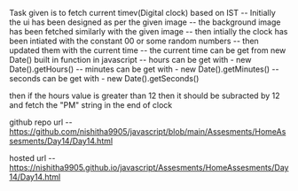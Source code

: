 Task given is to fetch current timev(Digital clock) based on IST 
-- Initially the ui has been designed as per the given image 
-- the background image has been fetched similarly with the given image
-- then intially the clock has been intiated with the constant 00 or some random numbers
-- then updated them with the current time 
-- the current time can be get from new Date() built in function in javascript
-- hours can be get with - new Date().getHours()
-- minutes can be get with - new Date().getMinutes()
-- seconds can be get with - new Date().getSeconds()

then if the hours value is greater than 12 then it should be subracted by 12
and fetch the "PM" string in the end of clock 


github repo url -- https://github.com/nishitha9905/javascript/blob/main/Assesments/HomeAssesments/Day14/Day14.html



hosted url -- https://nishitha9905.github.io/javascript/Assesments/HomeAssesments/Day14/Day14.html
